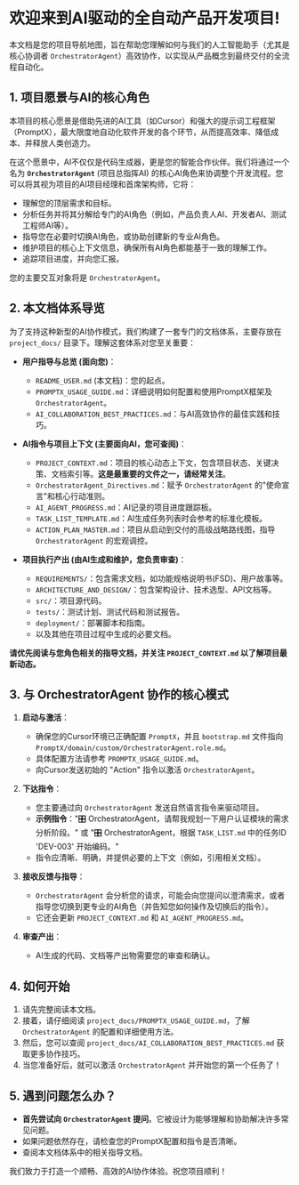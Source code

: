 # **欢迎来到AI驱动的全自动产品开发项目!**

本文档是您的项目导航地图，旨在帮助您理解如何与我们的人工智能助手（尤其是核心协调者 `OrchestratorAgent`）高效协作，以实现从产品概念到最终交付的全流程自动化。

## **1. 项目愿景与AI的核心角色**

本项目的核心愿景是借助先进的AI工具（如Cursor）和强大的提示词工程框架（PromptX），最大限度地自动化软件开发的各个环节，从而提高效率、降低成本、并释放人类创造力。

在这个愿景中，AI不仅仅是代码生成器，更是您的智能合作伙伴。我们将通过一个名为 **`OrchestratorAgent`** (项目总指挥AI) 的核心AI角色来协调整个开发流程。您可以将其视为项目的AI项目经理和首席架构师，它将：

*   理解您的顶层需求和目标。
*   分析任务并将其分解给专门的AI角色（例如，产品负责人AI、开发者AI、测试工程师AI等）。
*   指导您在必要时切换AI角色，或协助创建新的专业AI角色。
*   维护项目的核心上下文信息，确保所有AI角色都能基于一致的理解工作。
*   追踪项目进度，并向您汇报。

您的主要交互对象将是 `OrchestratorAgent`。

## **2. 本文档体系导览**

为了支持这种新型的AI协作模式，我们构建了一套专门的文档体系，主要存放在 `project_docs/` 目录下。理解这套体系对您至关重要：

*   **用户指导与总览 (面向您)**：
    *   `README_USER.md` (本文档)：您的起点。
    *   `PROMPTX_USAGE_GUIDE.md`：详细说明如何配置和使用PromptX框架及 `OrchestratorAgent`。
    *   `AI_COLLABORATION_BEST_PRACTICES.md`：与AI高效协作的最佳实践和技巧。

*   **AI指令与项目上下文 (主要面向AI，您可查阅)**：
    *   `PROJECT_CONTEXT.md`：项目的核心动态上下文，包含项目状态、关键决策、文档索引等。**这是最重要的文件之一，请经常关注**。
    *   `OrchestratorAgent_Directives.md`：赋予 `OrchestratorAgent` 的"使命宣言"和核心行动准则。
    *   `AI_AGENT_PROGRESS.md`：AI记录的项目进度跟踪板。
    *   `TASK_LIST_TEMPLATE.md`：AI生成任务列表时会参考的标准化模板。
    *   `ACTION_PLAN_MASTER.md`：项目从启动到交付的高级战略路线图，指导 `OrchestratorAgent` 的宏观调控。

*   **项目执行产出 (由AI生成和维护，您负责审查)**：
    *   `REQUIREMENTS/`：包含需求文档，如功能规格说明书(FSD)、用户故事等。
    *   `ARCHITECTURE_AND_DESIGN/`：包含架构设计、技术选型、API文档等。
    *   `src/`：项目源代码。
    *   `tests/`：测试计划、测试代码和测试报告。
    *   `deployment/`：部署脚本和指南。
    *   以及其他在项目过程中生成的必要文档。

**请优先阅读与您角色相关的指导文档，并关注 `PROJECT_CONTEXT.md` 以了解项目最新动态。**

## **3. 与 OrchestratorAgent 协作的核心模式**

1.  **启动与激活**：
    *   确保您的Cursor环境已正确配置 `PromptX`，并且 `bootstrap.md` 文件指向 `PromptX/domain/custom/OrchestratorAgent.role.md`。
    *   具体配置方法请参考 `PROMPTX_USAGE_GUIDE.md`。
    *   向Cursor发送初始的 "Action" 指令以激活 `OrchestratorAgent`。

2.  **下达指令**：
    *   您主要通过向 `OrchestratorAgent` 发送自然语言指令来驱动项目。
    *   **示例指令**："🎛️ OrchestratorAgent，请帮我规划一下用户认证模块的需求分析阶段。" 或 "🎛️ OrchestratorAgent，根据 `TASK_LIST.md` 中的任务ID 'DEV-003' 开始编码。"
    *   指令应清晰、明确，并提供必要的上下文（例如，引用相关文档）。

3.  **接收反馈与指导**：
    *   `OrchestratorAgent` 会分析您的请求，可能会向您提问以澄清需求，或者指导您切换到更专业的AI角色（并告知您如何操作及切换后的指令）。
    *   它还会更新 `PROJECT_CONTEXT.md` 和 `AI_AGENT_PROGRESS.md`。

4.  **审查产出**：
    *   AI生成的代码、文档等产出物需要您的审查和确认。

## **4. 如何开始**

1.  请先完整阅读本文档。
2.  接着，请仔细阅读 `project_docs/PROMPTX_USAGE_GUIDE.md`，了解 `OrchestratorAgent` 的配置和详细使用方法。
3.  然后，您可以查阅 `project_docs/AI_COLLABORATION_BEST_PRACTICES.md` 获取更多协作技巧。
4.  当您准备好后，就可以激活 `OrchestratorAgent` 并开始您的第一个任务了！

## **5. 遇到问题怎么办？**

*   **首先尝试向 `OrchestratorAgent` 提问**。它被设计为能够理解和协助解决许多常见问题。
*   如果问题依然存在，请检查您的PromptX配置和指令是否清晰。
*   查阅本文档体系中的相关指导文档。

我们致力于打造一个顺畅、高效的AI协作体验。祝您项目顺利！ 